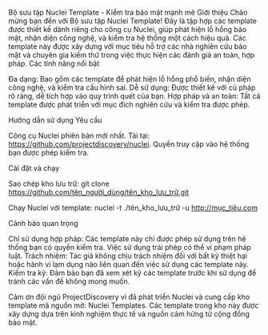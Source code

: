 Bộ sưu tập Nuclei Template - Kiểm tra bảo mật mạnh mẽ
Giới thiệu
Chào mừng bạn đến với Bộ sưu tập Nuclei Template! Đây là tập hợp các template được thiết kế dành riêng cho công cụ Nuclei, giúp phát hiện lỗ hổng bảo mật, nhận diện công nghệ, và kiểm tra hệ thống một cách hiệu quả. Các template này được xây dựng với mục tiêu hỗ trợ các nhà nghiên cứu bảo mật và chuyên gia kiểm thử trong việc thực hiện các đánh giá an toàn, hợp pháp.
Các tính năng nổi bật

Đa dạng: Bao gồm các template để phát hiện lỗ hổng phổ biến, nhận diện công nghệ, và kiểm tra cấu hình sai.
Dễ sử dụng: Được thiết kế với cú pháp rõ ràng, dễ tích hợp vào quy trình quét của bạn.
Hợp pháp và an toàn: Tất cả template được phát triển với mục đích nghiên cứu và kiểm tra được phép.

Hướng dẫn sử dụng
Yêu cầu

Công cụ Nuclei phiên bản mới nhất. Tải tại: https://github.com/projectdiscovery/nuclei.
Quyền truy cập vào hệ thống bạn được phép kiểm tra.

Cài đặt và chạy

Sao chép kho lưu trữ:
git clone https://github.com/tên_người_dùng/tên_kho_lưu_trữ.git


Chạy Nuclei với template:
nuclei -t ./tên_kho_lưu_trữ -u http://mục_tiêu.com


Cảnh báo quan trọng

Chỉ sử dụng hợp pháp: Các template này chỉ được phép sử dụng trên hệ thống bạn có quyền kiểm tra. Việc sử dụng trái phép có thể vi phạm pháp luật.
Trách nhiệm: Tác giả không chịu trách nhiệm đối với bất kỳ thiệt hại hoặc hành vi lạm dụng nào liên quan đến việc sử dụng các template này.
Kiểm tra kỹ: Đảm bảo bạn đã xem xét kỹ các template trước khi sử dụng để tránh các vấn đề không mong muốn.


Cảm ơn đội ngũ ProjectDiscovery vì đã phát triển Nuclei và cung cấp kho template mã nguồn mở: Nuclei Templates.
Các template trong kho này được xây dựng dựa trên kinh nghiệm thực tế và nguồn cảm hứng từ cộng đồng bảo mật.

